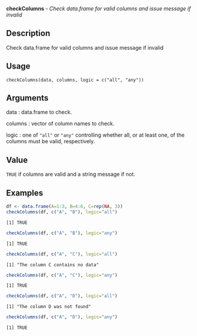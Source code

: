 **checkColumns** - *Check data.frame for valid columns and issue message if invalid*

Description
--------------------

Check data.frame for valid columns and issue message if invalid


Usage
--------------------
```
checkColumns(data, columns, logic = c("all", "any"))
```

Arguments
-------------------

data
:   data.frame to check.

columns
:   vector of column names to check.

logic
:   one of `"all"` or `"any"` controlling whether all,
or at least one, of the columns must be valid, respectively.




Value
-------------------

`TRUE` if columns are valid and a string message if not.



Examples
-------------------

```R
df <- data.frame(A=1:3, B=4:6, C=rep(NA, 3))
checkColumns(df, c("A", "B"), logic="all")

```


```
[1] TRUE

```


```R
checkColumns(df, c("A", "B"), logic="any")

```


```
[1] TRUE

```


```R
checkColumns(df, c("A", "C"), logic="all")

```


```
[1] "The column C contains no data"

```


```R
checkColumns(df, c("A", "C"), logic="any")

```


```
[1] TRUE

```


```R
checkColumns(df, c("A", "D"), logic="all")

```


```
[1] "The column D was not found"

```


```R
checkColumns(df, c("A", "D"), logic="any")
```


```
[1] TRUE

```




